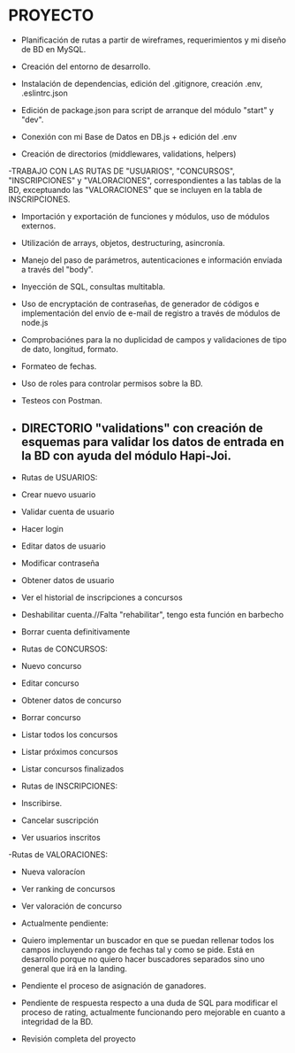 # PROYECTO



- Planificación de rutas a partir de wireframes, requerimientos y mi diseño de BD en MySQL. 

- Creación del entorno de desarrollo.

- Instalación de dependencias, edición del .gitignore, creación .env, .eslintrc.json

- Edición de package.json para script de arranque del módulo "start" y "dev".

- Conexión con mi Base de Datos en DB.js + edición del .env 

- Creación de directorios (middlewares, validations, helpers)



-TRABAJO CON LAS RUTAS DE "USUARIOS", "CONCURSOS", "INSCRIPCIONES" y "VALORACIONES", correspondientes a las tablas de la BD, exceptuando las "VALORACIONES" que se incluyen en la tabla de INSCRIPCIONES.


- Importación y exportación de funciones y módulos, uso de módulos externos.
- Utilización de arrays, objetos, destructuring, asincronía.
- Manejo del paso de parámetros, autenticaciones e información envíada a través del "body".
- Inyección de SQL, consultas multitabla.
- Uso de encryptación de contraseñas, de generador de códigos e implementación del envío de e-mail de registro a través de módulos de node.js
- Comprobaciónes para la no duplicidad de campos y validaciones de tipo de dato, longitud, formato.
- Formateo de fechas.
- Uso de roles para controlar permisos sobre la BD.
- Testeos con Postman.



- DIRECTORIO "validations" con creación de esquemas para validar los datos de entrada en la BD con ayuda del módulo Hapi-Joi.
	- 

- Rutas de USUARIOS:

- Crear nuevo usuario 
- Validar cuenta de usuario 
- Hacer login 
- Editar datos de usuario
- Modificar contraseña
- Obtener datos de usuario
- Ver el historial de inscripciones a concursos
- Deshabilitar cuenta.//Falta "rehabilitar", tengo esta función en barbecho
- Borrar cuenta definitivamente
	



- Rutas de CONCURSOS:

- Nuevo concurso
- Editar concurso
- Obtener datos de concurso
- Borrar concurso
- Listar todos los concursos
- Listar próximos concursos
- Listar concursos finalizados

	


- Rutas de INSCRIPCIONES:

- Inscribirse.
- Cancelar suscripción
- Ver usuarios inscritos




-Rutas de VALORACIONES:

- Nueva valoracíon
- Ver ranking de concursos
- Ver valoración de concurso

    
- Actualmente pendiente: 
- Quiero implementar un buscador en que se puedan rellenar todos los campos incluyendo rango de fechas tal y como se pide. Está en desarrollo porque no quiero hacer buscadores separados
  sino uno general que irá en la landing.
- Pendiente el proceso de asignación de ganadores.
- Pendiente de respuesta respecto a una duda de SQL para modificar el proceso de rating, actualmente funcionando pero mejorable en cuanto a integridad de la BD.
- Revisión completa del proyecto


	
	




